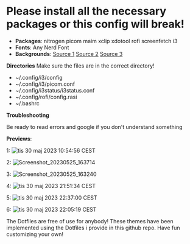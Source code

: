 # Please install all the necessary packages or this config will break!

+ **Packages**: nitrogen picom maim xclip xdotool rofi screenfetch i3
+ **Fonts**: Any Nerd Font
+ **Backgrounds**: [Source 1](https://github.com/D3Ext/aesthetic-wallpapers) [Source 2](https://github.com/linuxdotexe/nordic-wallpapers) [Source 3](https://github.com/dharmx/walls)

**Directories**
Make sure the files are in the correct directory!
+ ~/.config/i3/config
+ ~/.config/i3/picom.conf
+ ~/.config/i3status/i3status.conf
+ ~/.config/rofi/config.rasi
+ ~/.bashrc

**Troubleshooting**

Be ready to read errors and google if you don't understand something

**Previews**:

1:
![tis 30 maj 2023 10:54:56 CEST](https://github.com/POP303U/my-i3-config/assets/115036828/0c98de3a-6dbf-4050-8fac-4d22c28d33dd)

2:
![Screenshot_20230525_163714](https://github.com/POP303U/my-i3-config/assets/115036828/301e2c72-6d52-45e7-91d7-e14553e81499)

3:
![Screenshot_20230525_163240](https://github.com/POP303U/my-i3-config/assets/115036828/b22f46ef-a9b6-4849-a30f-66c7be0e3119)

4: 
![tis 30 maj 2023 21:51:34 CEST](https://github.com/POP303U/my-i3-config/assets/115036828/b027086b-fc27-436f-9dec-30120365e56d)

5:
![tis 30 maj 2023 22:37:00 CEST](https://github.com/POP303U/my-i3-config/assets/115036828/9aeae113-af3b-47e4-8fcc-557ba11fa21f)

6:
![tis 30 maj 2023 22:05:19 CEST](https://github.com/POP303U/my-i3-config/assets/115036828/7d2e92a2-7385-4d3a-aec5-ac7e1876e7b0)



The Dotfiles are free of use for anybody! 
These themes have been implemented using the Dotfiles i provide in this github repo. 
Have fun customizing your own!
